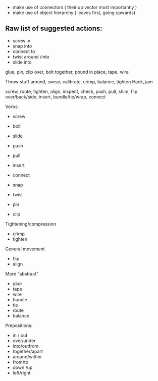 

- make use of connectors ( their up vector most importantly )
- make use of object hierarchy ( leaves first, going upwards)

Raw list of suggested actions:
------------------------------
- screw in
- snap into 
- connect to
- twist around /into
- slide into

glue, pin, clip over, bolt together, pound in place, tape, wire﻿

Throw stuff around, swear, calibrate, crimp, balance, tighten﻿
Hack, jam﻿

screw, route, tighten, align, inspect, check, push, pull, shim, flip over/back/side, insert, bundle/tie/wrap, connect﻿

Verbs:
- screw 
- bolt

- slide
- push
- pull
- insert
- connect

- snap
- twist

- pin
- clip

Tightening/compression
- crimp
- tighten

General movement
- flip 
- align

More "abstract"
- glue
- tape
- wire
- bundle
- tie
- route
- balance

Prepositions:
- in / out
- over/under
- into/outfrom
- together/apart
- around/within
- from/to
- down /up
- left/right
